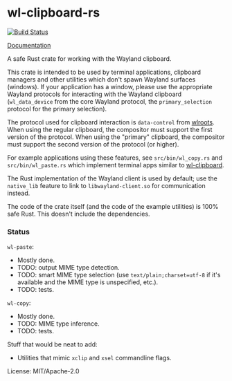 # wl-clipboard-rs

[![Build Status](https://travis-ci.org/YaLTeR/wl-clipboard-rs.svg?branch=master)](https://travis-ci.org/YaLTeR/wl-clipboard-rs)

[Documentation](https://yalter.github.io/wl-clipboard-rs/wl_clipboard_rs/)

A safe Rust crate for working with the Wayland clipboard.

This crate is intended to be used by terminal applications, clipboard managers and other
utilities which don't spawn Wayland surfaces (windows). If your application has a window,
please use the appropriate Wayland protocols for interacting with the Wayland clipboard
(`wl_data_device` from the core Wayland protocol, the `primary_selection` protocol for the
primary selection).

The protocol used for clipboard interaction is `data-control` from
[wlroots](https://github.com/swaywm/wlr-protocols). When using the regular clipboard, the
compositor must support the first version of the protocol. When using the "primary" clipboard,
the compositor must support the second version of the protocol (or higher).

For example applications using these features, see `src/bin/wl_copy.rs` and
`src/bin/wl_paste.rs` which implement terminal apps similar to
[wl-clipboard](https://github.com/bugaevc/wl-clipboard).

The Rust implementation of the Wayland client is used by default; use the `native_lib` feature
to link to `libwayland-client.so` for communication instead.

The code of the crate itself (and the code of the example utilities) is 100% safe Rust. This
doesn't include the dependencies.

### Status

`wl-paste`:
- Mostly done.
- TODO: output MIME type detection.
- TODO: smart MIME type selection (use `text/plain;charset=utf-8` if it's available and the MIME type is unspecified, etc.).
- TODO: tests.

`wl-copy`:
- Mostly done.
- TODO: MIME type inference.
- TODO: tests.

Stuff that would be neat to add:
- Utilities that mimic `xclip` and `xsel` commandline flags.

License: MIT/Apache-2.0
